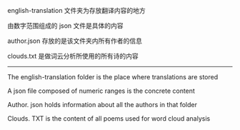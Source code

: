 english-translation 文件夹为存放翻译内容的地方

由数字范围组成的 json 文件是具体的内容

author.json 存放的是该文件夹内所有作者的信息

clouds.txt 是做词云分析所使用的所有诗的内容

---

The english-translation folder is the place where translations are stored

A json file composed of numeric ranges is the concrete content

Author. json holds information about all the authors in that folder

Clouds. TXT is the content of all poems used for word cloud analysis